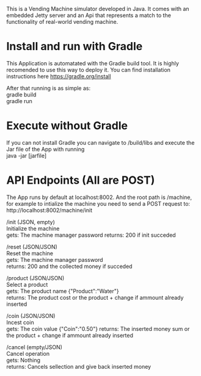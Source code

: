 This is a Vending Machine simulator developed in Java. It comes with an embedded Jetty server and an Api that represents a match to the functionality of real-world vending machine.  

# Install and run with Gradle  
This Application is automatated with the Gradle build tool. It is highly recomended to use this way to deploy it. You can find installation instructions here https://gradle.org/install  

After that running is as simple as:   
gradle build  
gradle run  

# Execute without Gradle  
If you can not install Gradle you can navigate to /build/libs and execute the Jar file of the App with running  
java -jar [jarfile]

# API Endpoints (All are POST)  

The App runs by default at localhost:8002. And the root path is /machine, for example to intialize the machine you need to send a POST request to:  
http://localhost:8002/machine/init  

/init (JSON, empty)  
Initialize the machine  
gets: The machine manager password
returns:  200 if init succeded

/reset (JSON/JSON)  
Reset the machine  
gets: The machine manager password  
returns:  200 and the collected money if succeded   

/product (JSON/JSON)   
Select a product  
gets: The product name {"Product":"Water"}  
returns:  The product cost or the product + change if ammount already inserted  

/coin (JSON/JSON)   
Incest coin    
gets: The coin value {"Coin":"0.50"}
returns: The inserted money sum or the product + change if ammount already inserted  

/cancel  (empty/JSON)  
Cancel operation  
gets:  Nothing  
returns: Cancels sellection and give back inserted money  
